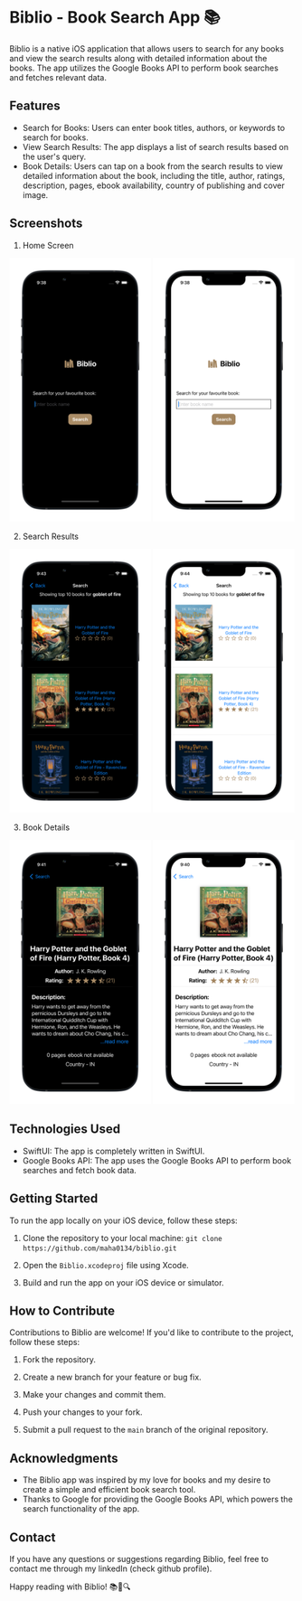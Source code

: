 # Biblio - Book Search App 📚

Biblio is a native iOS application that allows users to search for any books and view the search results along with detailed information about the books. The app utilizes the Google Books API to perform book searches and fetches relevant data.

## Features

- Search for Books: Users can enter book titles, authors, or keywords to search for books.
- View Search Results: The app displays a list of search results based on the user's query.
- Book Details: Users can tap on a book from the search results to view detailed information about the book, including the title, author, ratings, description, pages, ebook availability, country of publishing and cover image.

## Screenshots

1. Home Screen
<p float="left">
<img src="home-dark.png" alt="screenshot of homescreen in dark mode" width="250">
<img src="home-light.png" alt="screenshot of homescreen in light mode" width="250">
</p>

2. Search Results
<p float="left">
<img src="search-dark.png" alt="screenshot of search screen in dark mode" width="250">
<img src="search-light.png" alt="screenshot of search screen in light mode" width="250">
</p>

3. Book Details
<p float="left">
<img src="book-dark.png" alt="screenshot of book details screen in dark mode" width="250">
<img src="book-light.png" alt="screenshot of book details screen in light mode" width="250">
</p>

## Technologies Used

- SwiftUI: The app is completely written in SwiftUI.
- Google Books API: The app uses the Google Books API to perform book searches and fetch book data.

## Getting Started

To run the app locally on your iOS device, follow these steps:

1. Clone the repository to your local machine:
`git clone https://github.com/maha0134/biblio.git`

2. Open the `Biblio.xcodeproj` file using Xcode.

3. Build and run the app on your iOS device or simulator.

## How to Contribute

Contributions to Biblio are welcome! If you'd like to contribute to the project, follow these steps:

1. Fork the repository.

2. Create a new branch for your feature or bug fix.

3. Make your changes and commit them.

4. Push your changes to your fork.

5. Submit a pull request to the `main` branch of the original repository.


## Acknowledgments

- The Biblio app was inspired by my love for books and my desire to create a simple and efficient book search tool.
- Thanks to Google for providing the Google Books API, which powers the search functionality of the app.

## Contact

If you have any questions or suggestions regarding Biblio, feel free to contact me through my linkedIn (check github profile).

Happy reading with Biblio! 📚📖🔍
